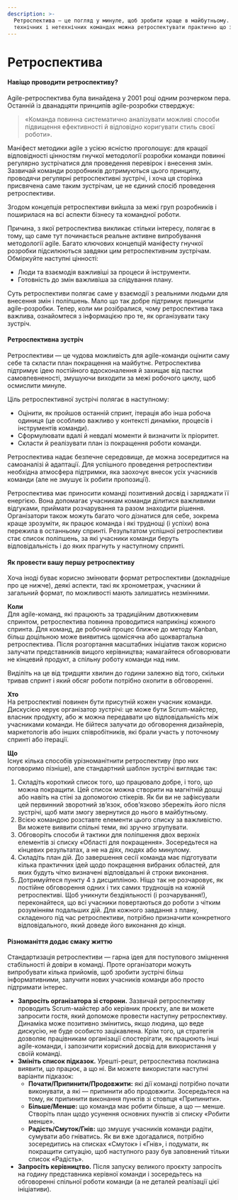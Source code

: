 ```yaml
---
description: >-
  Ретроспектива — це погляд у минуле, щоб зробити краще в майбутньому. У
  технічних і нетехнічних командах можна ретроспектувати практично що завгодно!
---
```


# Ретроспектива

#### Навіщо проводити ретроспективу?

Agile-ретроспектива була винайдена у 2001 році одним розчерком пера. Останній із дванадцяти принципів agile-розробки стверджує:

> «Команда повинна систематично аналізувати можливі способи підвищення ефективності й відповідно коригувати стиль своєї роботи».

Маніфест методики agile з усією ясністю проголошує: для кращої відповідності цінностям гнучкої методології розробки команди повинні регулярно зустрічатися для проведення перевірок і внесення змін. Зазвичай команди розробників дотримуються цього принципу, проводячи регулярні ретроспективні зустрічі, і хоча ця сторінка присвячена саме таким зустрічам, це не єдиний спосіб проведення ретроспективи.

Згодом концепція ретроспективи вийшла за межі груп розробників і поширилася на всі аспекти бізнесу та командної роботи.

Причина, з якої ретроспектива викликає стільки інтересу, полягає в тому, що саме тут починається реальне активне випробування методології agile. Багато ключових концепцій маніфесту гнучкої розробки підсилюються завдяки цим ретроспективним зустрічам. Обміркуйте наступні цінності:

* Люди та взаємодія важливіші за процеси й інструменти.
* Готовність до змін важливіша за слідування плану.

Суть ретроспективи полягає саме у взаємодії з реальними людьми для внесення змін і поліпшень. Мало що так добре підтримує принципи agile-розробки. Тепер, коли ми розібралися, чому ретроспектива така важлива, ознайомтеся з інформацією про те, як організувати таку зустріч.

#### Ретроспективна зустріч

Ретроспективи — це чудова можливість для agile-команди оцінити саму себе та скласти план покращення на майбутнє. Ретроспектива підтримує ідею постійного вдосконалення й захищає від пастки самовпевненості, змушуючи виходити за межі робочого циклу, щоб осмислити минуле.

Ціль ретроспективної зустрічі полягає в наступному:

* Оцінити, як пройшов останній спринт, ітерація або інша робоча одиниця (це особливо важливо у контексті динаміки, процесів і інструментів команди).
* Сформулювати вдалі й невдалі моменти й визначити їх пріоритет.
* Скласти й реалізувати план із покращення роботи команди.

Ретроспектива надає безпечне середовище, де можна зосередитися на самоаналізі й адаптації. Для успішного проведення ретроспективи необхідна атмосфера підтримки, яка заохочує внесок усіх учасників команди (але не змушує їх робити пропозиції).

Ретроспектива має приносити команді позитивний досвід і заряджати її енергією. Вона допомагає учасникам команди ділитися важливими відгуками, приймати розчарування та разом знаходити рішення. Організатори також можуть багато чого дізнатися для себе, зокрема краще зрозуміти, як працює команда і які труднощі (і успіхи) вона пережила в останньому спринті. Результатом успішної ретроспективи стає список поліпшень, за які учасники команди беруть відповідальність і до яких прагнуть у наступному спринті.

#### Як провести вашу першу ретроспективу

Хоча іноді буває корисно змінювати формат ретроспективи (докладніше про це нижче), деякі аспекти, такі як хронометраж, учасники й загальний формат, по можливості мають залишатись незмінними.

**Коли**\
Для agile-команд, які працюють за традиційним двотижневим спринтом, ретроспектива повинна проводитися наприкінці кожного спринта. Для команд, де робочий процес ближче до методу Kanban, більш доцільною може виявитись щомісячна або щоквартальна ретроспектива. Після розгортання масштабних ініціатив також корисно залучати представників вищого керівництва; намагайтеся обговорювати не кінцевий продукт, а спільну роботу команди над ним.

Виділіть на це від тридцяти хвилин до години залежно від того, скільки тривав спринт і який обсяг роботи потрібно охопити в обговоренні.

**Хто**\
На ретроспективі повинен бути присутній кожен учасник команди. Дискусією керує організатор зустрічі: це може бути Scrum-майстер, власник продукту, або ж можна передавати цю відповідальність між учасниками команди. Не бійтеся залучати до обговорення дизайнерів, маркетологів або інших співробітників, які брали участь у поточному спринті або ітерації.

**Що**\
Існує кілька способів урізноманітнити ретроспективу (про них поговоримо пізніше), але стандартний шаблон зустрічі виглядає так:

1. Складіть короткий список того, що працювало добре, і того, що можна покращити. Цей список можна створити на магнітній дошці або навіть на стіні за допомогою стікерів. Як би ви не зафіксували цей первинний зворотний зв’язок, обов’язково збережіть його після зустрічі, щоб мати змогу звернутися до нього в майбутньому.
2. Всією командою розставте елементи цього списку за важливістю. Ви можете виявити спільні теми, які зручно згрупувати.
3. Обговоріть способи й тактики для поліпшення двох верхніх елементів зі списку «Області для покращення». Зосередьтеся на кінцевих результатах, а не на діях, людях або минулому.
4. Складіть план дій. До завершення сесії команда має підготувати кілька практичних ідей щодо покращення вибраних областей, для яких будуть чітко визначені відповідальні й строки виконання.
5. Дотримуйтеся пункту 4 з дисципліною. Ніщо так не розчаровує, як постійне обговорення одних і тих самих труднощів на кожній ретроспективі. Щоб уникнути бездіяльності (і розчарування!), переконайтеся, що всі учасники повертаються до роботи з чітким розумінням подальших дій. Для кожного завдання з плану, складеного під час ретроспективи, потрібно призначити конкретного відповідального, який доведе його виконання до кінця.

#### Різноманіття додає смаку життю

Стандартизація ретроспективи — гарна ідея для поступового зміцнення стабільності й довіри в команді. Проте організатори можуть випробувати кілька прийомів, щоб зробити зустрічі більш інформативними, залучити нових учасників команди або просто підтримати інтерес.

* **Запросіть організатора зі сторони.** Зазвичай ретроспективу проводить Scrum-майстер або керівник проєкту, але ви можете запросити гостя, який допоможе провести наступну ретроспективу. Динаміка може позитивно змінитись, якщо людина, що веде дискусію, не буде особисто зацікавлена. Крім того, ця стратегія дозволяє працівникам організації спостерігати, як працюють інші agile-команди, і запозичити корисний досвід для використання у своїй команді.
* **Змініть список підказок.** Урешті-решт, ретроспектива покликана виявити, що працює, а що ні. Ви можете використати наступні варіанти підказок:
  * **Почати/Припинити/Продовжити:** які дії команді потрібно почати виконувати, а які — припинити або продовжити. Зосередьтеся на тому, як припинити виконання пунктів зі стовпця «Припинити».
  * **Більше/Менше:** що команда має робити більше, а що — менше. Створіть план щодо усунення основних пунктів зі списку «Робити менше».
  * **Радість/Смуток/Гнів:** що змушує учасників команди радіти, сумувати або гніватись. Як ви вже здогадалися, потрібно зосередитись на списках «Смуток» і «Гнів», і подумати, як покращити ситуацію, щоб наступного разу був заповнений тільки список «Радість».
* **Запросіть керівництво.** Після запуску великого проєкту запросіть на годину представника керівної команди і зосередьтесь на обговоренні спільної роботи команди (а не деталей реалізації цієї ініціативи).

